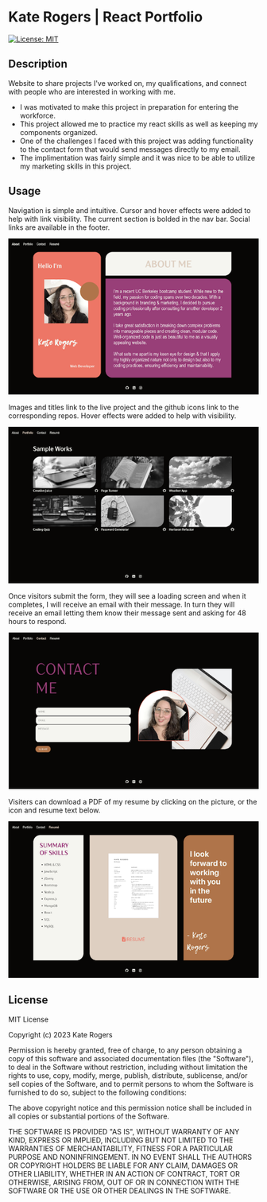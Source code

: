 # Kate Rogers | React Portfolio

[![License: MIT](https://img.shields.io/badge/License-MIT-yellow.svg)](https://opensource.org/licenses/MIT)

## Description

Website to share projects I've worked on, my qualifications, and connect with people who are interested in working with me.

- I was motivated to make this project in preparation for entering the workforce.
- This project allowed me to practice my react skills as well as keeping my components organized.
- One of the challenges I faced with this project was adding functionality to the contact form that would send messages directly to my email.
- The implimentation was fairly simple and it was nice to be able to utilize my marketing skills in this project.

## Usage

Navigation is simple and intuitive. Cursor and hover effects were added to help with link visibility. The current section is bolded in the nav bar. Social links are available in the footer.

![About Section](/src/assets/kr-about.png)

Images and titles link to the live project and the github icons link to the corresponding repos. Hover effects were added to help with visibility.

![Portfolio Section](/src/assets/kr-portfolio.png)

Once visitors submit the form, they will see a loading screen and when it completes, I will receive an email with their message. In turn they will receive an email letting them know their message sent and asking for 48 hours to respond.

![Contact Section](/src/assets/kr-contact.png)

Visiters can download a PDF of my resume by clicking on the picture, or the icon and resume text below.

![Resume Section](/src/assets/kr-resume.png)

## License

MIT License

Copyright (c) 2023 Kate Rogers

Permission is hereby granted, free of charge, to any person obtaining a copy
of this software and associated documentation files (the "Software"), to deal
in the Software without restriction, including without limitation the rights
to use, copy, modify, merge, publish, distribute, sublicense, and/or sell
copies of the Software, and to permit persons to whom the Software is
furnished to do so, subject to the following conditions:

The above copyright notice and this permission notice shall be included in all
copies or substantial portions of the Software.

THE SOFTWARE IS PROVIDED "AS IS", WITHOUT WARRANTY OF ANY KIND, EXPRESS OR
IMPLIED, INCLUDING BUT NOT LIMITED TO THE WARRANTIES OF MERCHANTABILITY,
FITNESS FOR A PARTICULAR PURPOSE AND NONINFRINGEMENT. IN NO EVENT SHALL THE
AUTHORS OR COPYRIGHT HOLDERS BE LIABLE FOR ANY CLAIM, DAMAGES OR OTHER
LIABILITY, WHETHER IN AN ACTION OF CONTRACT, TORT OR OTHERWISE, ARISING FROM,
OUT OF OR IN CONNECTION WITH THE SOFTWARE OR THE USE OR OTHER DEALINGS IN THE
SOFTWARE.
